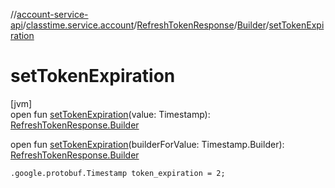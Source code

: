 //[account-service-api](../../../../index.md)/[classtime.service.account](../../index.md)/[RefreshTokenResponse](../index.md)/[Builder](index.md)/[setTokenExpiration](set-token-expiration.md)

# setTokenExpiration

[jvm]\
open fun [setTokenExpiration](set-token-expiration.md)(value: Timestamp): [RefreshTokenResponse.Builder](index.md)

open fun [setTokenExpiration](set-token-expiration.md)(builderForValue: Timestamp.Builder): [RefreshTokenResponse.Builder](index.md)

`.google.protobuf.Timestamp token_expiration = 2;`
